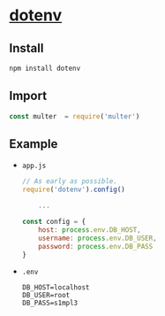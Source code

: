 [dotenv](https://github.com/motdotla/dotenv)
========

Install
-------
```sh
npm install dotenv
```

Import
------
```js
const multer  = require('multer')
```

Example
-------
- `app.js`
    ```js
    // As early as possible.
    require('dotenv').config()

        ...

    const config = {
        host: process.env.DB_HOST,
        username: process.env.DB_USER,
        password: process.env.DB_PASS
    }
    ```
- `.env`
    ```
    DB_HOST=localhost
    DB_USER=root
    DB_PASS=s1mpl3
    ```